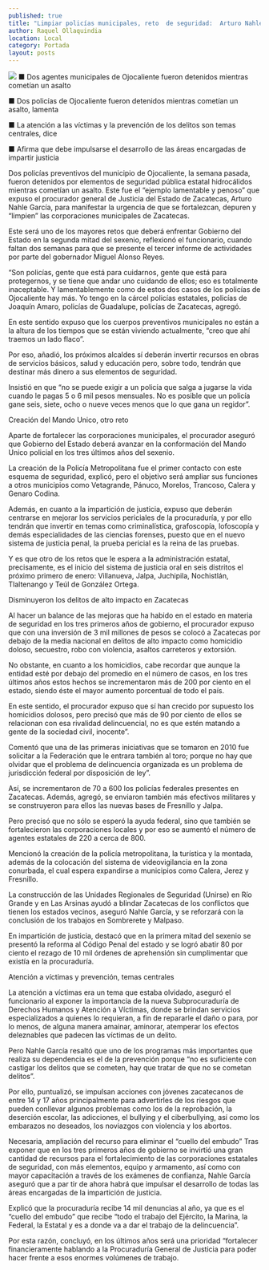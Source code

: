 ```yaml
---
published: true
title: "Limpiar policías municipales, reto  de seguridad:  Arturo Nahle"
author: Raquel Ollaquindia
location: Local
category: Portada
layout: posts
---
```


![](http://i.imgur.com/27zFL78m.jpg)
■ Dos agentes municipales de Ojocaliente fueron detenidos mientras cometían un asalto

■ Dos policías de Ojocaliente fueron detenidos mientras cometían un asalto, lamenta

■ La atención a las víctimas y la prevención de los delitos son temas centrales, dice

■ Afirma que debe impulsarse el desarrollo de las áreas encargadas de impartir justicia

Dos policías preventivos del municipio de Ojocaliente, la semana pasada, fueron detenidos por elementos de seguridad pública estatal hidrocálidos mientras cometían un asalto. Este fue el “ejemplo lamentable y penoso” que expuso el procurador general de Justicia del Estado de Zacatecas, Arturo Nahle García, para manifestar la urgencia de que se fortalezcan, depuren y “limpien” las corporaciones municipales de Zacatecas.

Este será uno de los mayores retos que deberá enfrentar Gobierno del Estado en la segunda mitad del sexenio, reflexionó el funcionario, cuando faltan dos semanas para que se presente el tercer informe de actividades por parte del gobernador Miguel Alonso Reyes.

“Son policías, gente que está para cuidarnos, gente que está para protegernos, y se tiene que andar uno cuidando de ellos; eso es totalmente inaceptable. Y lamentablemente como de estos dos casos de los policías de Ojocaliente hay más. Yo tengo en la cárcel policías estatales, policías de Joaquín Amaro, policías de Guadalupe, policías de Zacatecas, agregó.

En este sentido expuso que los cuerpos preventivos municipales no están a la altura de los tiempos que se están viviendo actualmente, “creo que ahí traemos un lado flaco”.

Por eso, añadió, los próximos alcaldes sí deberán invertir recursos en obras de servicios básicos, salud y educación pero, sobre todo, tendrán que destinar más dinero a sus elementos de seguridad. 

Insistió en que “no se puede exigir a un policía que salga a jugarse la vida cuando le pagas 5 o 6 mil pesos mensuales. No es posible que un policía gane seis, siete, ocho o nueve veces menos que lo que gana un regidor”.

Creación del Mando Unico, otro reto

Aparte de fortalecer las corporaciones municipales, el procurador aseguró que Gobierno del Estado deberá avanzar en la conformación del Mando Unico policial en los tres últimos años del sexenio.

La creación de la Policía Metropolitana fue el primer contacto con este esquema de seguridad, explicó, pero el objetivo será ampliar sus funciones a otros municipios como Vetagrande, Pánuco, Morelos, Trancoso, Calera y Genaro Codina.

Además, en cuanto a la impartición de justicia, expuso que deberán centrarse en mejorar los servicios periciales de la procuraduría, y por ello tendrán que invertir en temas como criminalística, grafoscopía, lofoscopía y demás especialidades de las ciencias forenses, puesto que en el nuevo sistema de justicia penal, la prueba pericial es la reina de las pruebas.

Y es que otro de los retos que le espera a la administración estatal, precisamente, es el inicio del sistema de justicia oral en seis distritos el próximo primero de enero: Villanueva, Jalpa, Juchipila, Nochistlán, Tlaltenango y Teúl de González Ortega.

Disminuyeron los delitos de alto impacto en Zacatecas

Al hacer un balance de las mejoras que ha habido en el estado en materia de seguridad en los tres primeros años de gobierno, el procurador expuso que con una inversión de 3 mil millones de pesos se colocó a Zacatecas por debajo de la media nacional en delitos de alto impacto como homicidio doloso, secuestro, robo con violencia, asaltos carreteros y extorsión. 

No obstante, en cuanto a los homicidios, cabe recordar que aunque la entidad esté por debajo del promedio en el número de casos, en los tres últimos años estos hechos se incrementaron más de 200 por ciento en el estado, siendo éste el mayor aumento porcentual de todo el país.

En este sentido, el procurador expuso que sí han crecido por supuesto los homicidios dolosos, pero precisó que más de 90 por ciento de ellos se relacionan con esa rivalidad delincuencial, no es que estén matando a gente de la sociedad civil, inocente”.

Comentó que una de las primeras iniciativas que se tomaron en 2010 fue solicitar a la Federación que le entrara también al toro; porque no hay que olvidar que el problema de delincuencia organizada es un problema de jurisdicción federal por disposición de ley”. 

Así, se incrementaron de 70 a 600 los policías federales presentes en Zacatecas. Además, agregó, se enviaron también más efectivos militares y se construyeron para ellos las nuevas bases de Fresnillo y Jalpa. 

Pero precisó que no sólo se esperó la ayuda federal, sino que también se fortalecieron las corporaciones locales y por eso se aumentó el número de agentes estatales de 220 a cerca de 800. 

Mencionó la creación de la policía metropolitana, la turística y la montada, además de la colocación del sistema de videovigilancia en la zona conurbada, el cual espera expandirse a municipios como Calera, Jerez y Fresnillo.

La construcción de las Unidades  Regionales de Seguridad (Unirse) en Río Grande y en Las Arsinas ayudó a blindar Zacatecas de los conflictos que tienen los estados vecinos, aseguró Nahle García, y se reforzará con la conclusión de los trabajos en Sombrerete y Malpaso.

En impartición de justicia, destacó que en la primera mitad del sexenio se presentó la reforma al Código Penal del estado y se logró abatir 80 por ciento el rezago de 10 mil órdenes de aprehensión sin cumplimentar que existía en la procuraduría. 

Atención a víctimas y prevención, temas centrales

La atención a víctimas era un tema que estaba olvidado, aseguró el funcionario al exponer la importancia de la nueva Subprocuraduría de Derechos Humanos y Atención a Víctimas, donde se brindan servicios especializados a quienes lo requieran, a fin de repararle el daño o para, por lo menos, de alguna manera amainar, aminorar, atemperar los efectos deleznables que padecen las víctimas de un delito.

Pero Nahle García resaltó que uno de los programas más importantes que realiza su dependencia es el de la prevención porque “no es suficiente con castigar los delitos que se cometen, hay que tratar de que no se cometan delitos”.

Por ello, puntualizó, se impulsan acciones con jóvenes zacatecanos de entre 14 y 17 años principalmente para advertirles de los riesgos que pueden conllevar algunos problemas como los de la reprobación, la deserción escolar, las adicciones, el bullying y el ciberbullying, así como los embarazos no deseados, los noviazgos con violencia y los abortos. 

Necesaria, ampliación del recurso para eliminar el “cuello del embudo”
Tras exponer que en los tres primeros años de gobierno se invirtió una gran cantidad de recursos para el fortalecimiento de las corporaciones estatales de seguridad, con más elementos, equipo y armamento, así como con mayor capacitación a través de los exámenes de confianza, Nahle García aseguró que a par
tir de ahora habrá que impulsar el desarrollo de todas las áreas encargadas de la impartición de justicia.

Explicó que la procuraduría recibe 14 mil denuncias al año, ya que es el “cuello del embudo” que recibe “todo el trabajo del Ejército, la Marina, la Federal, la Estatal y es a donde va a dar el trabajo de la delincuencia”. 

Por esta razón, concluyó, en los últimos años será una prioridad “fortalecer financieramente hablando a la Procuraduría General de Justicia para poder hacer frente a esos enormes volúmenes de trabajo.

